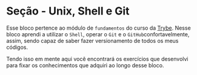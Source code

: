 # Seção - Unix, Shell e Git

Esse bloco pertence ao módulo de `fundamentos` do curso da [Trybe](https://www.betrybe.com/). Nesse bloco aprendi a utilizar o `Shell`, operar o `Git` e o `GitHub`confortavelmente, assim, sendo capaz de saber fazer versionamento de todos os meus códigos.

Tendo isso em mente aqui você encontrará os exercícios que desenvolvi para fixar os conhecimentos que adquiri ao longo desse bloco.